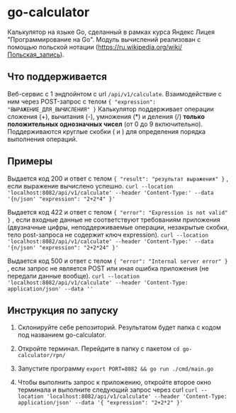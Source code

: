 # go-calculator

Калькулятор на языке Go, сделанный в рамках курса Яндекс Лицея "Программирование на Go".
Модуль вычислений реализован с помощью польской нотации (https://ru.wikipedia.org/wiki/Польская_запись).

## Что поддерживается
Веб-сервис с 1 эндпойнтом с url `/api/v1/calculate`.
Взаимодействие с ним через POST-запрос с телом
`{
"expression": "ВЫРАЖЕНИЕ_ДЛЯ_ВЫЧИСЛЕНИЯ"
}`
Калькулятор поддерживает операции сложения (+), вычитания (-), умножения (*) и деления (/) **только положительных однозначных чисел** (от 0 до 9 включительно). Поддерживаются круглые скобки ( и ) для определения порядка выполнения операций.

## Примеры
Выдается код 200 и ответ с телом
`{
"result": "результат выражения"
}`
, если выражение вычислено успешно.
`curl --location 'localhost:8082/api/v1/calculate' --header 'Content-Type:' --data '{n/json'
"expression": "2+2*4"
}'`

Выдается код 422 и ответ с телом
`{
"error": "Expression is not valid"
}`
, если входные данные не соответствуют требованиям приложения (двузначные цифры, неподдерживаемые операции, незакрытые скобки, тело post-запроса не содержит ключ expression).
`curl --location 'localhost:8082/api/v1/calculate' --header 'Content-Type:' --data '{n/json'
"expression": "2+2*24"
}'`

Выдается код 500 и ответ с телом
`{
"error": "Internal server error"
}`
, если запрос не является POST или иная ошибка приложения (не передали данные вообще).
`curl --location 'localhost:8082/api/v1/calculate' --header 'Content-Type: application/json' --data ''`

## Инструкция по запуску
1. Склонируйте себе репозиторий. Результатом будет папка с кодом под названием go-calculator. 
2. Откройте терминал. Перейдите в папку с пакетом
   `cd go-calculator/rpn/`
3. Запустите программу
   `export PORT=8082 && go run ./cmd/main.go`
   
4. Чтобы выполнить запрос к приложению, откройте второе окно терминала и выполните следующий запрос через curl
   `curl --location 'localhost:8082/api/v1/calculate' --header 'Content-Type: application/json' --data '{
   "expression": "2+2*2"
   }'`
   
